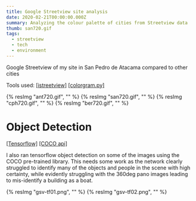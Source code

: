 ```yaml
---
title: Google Streetview site analysis
date: 2020-02-21T00:00:00.000Z
summary: Analyzing the colour palette of cities from Streetview data
thumb: san720.gif
tags:
  - streetview
  - tech
  - environment
---
```

Google Streetview of my site in San Pedro de Atacama compared to other cities

Tools used:
[[istreetview]](https://istreetview.com/)
[[colorgram.py]](https://github.com/obskyr/colorgram.py)

{% resImg "ant720.gif", "" %}
{% resImg "san720.gif", "" %}
{% resImg "cph720.gif", "" %}
{% resImg "ber720.gif", "" %}

# Object Detection

[[Tensorflow]](https://github.com/tensorflow/tensorflow)
[[COCO api]](https://github.com/tensorflow/tfjs-models/tree/master/coco-ssd)

I also ran tensorflow object detection on some of the images using the COCO pre-trained library. This needs some work as the network clearly struggled to identify many of the objects and people in the scene with high certainty, while evidently struggling with the 360deg pano images leading to mis-identify a building as a boat. 

{% resImg "gsv-tf01.png", "" %}
{% resImg "gsv-tf02.png", "" %}
